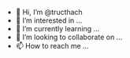 - 👋 Hi, I’m @tructhach
- 👀 I’m interested in ...
- 🌱 I’m currently learning ...
- 💞️ I’m looking to collaborate on ...
- 📫 How to reach me ...

<!---
tructhach/tructhach is a ✨ special ✨ repository because its `README.md` (this file) appears on your GitHub profile.
You can click the Preview link to take a look at your changes.
--->
